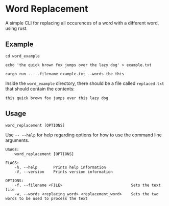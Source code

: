 # Word Replacement

A simple CLI for replacing all occurences of a word with a different word, using rust.

## Example

```
cd word_example

echo 'the quick brown fox jumps over the lazy dog' > example.txt

cargo run -- --filename example.txt --words the this
```

Inside the `word_example` directory, there should be a file called `replaced.txt` that should contain the contents:

`this quick brown fox jumps over this lazy dog`

## Usage

`word_replacement [OPTIONS]`

Use `-- --help` for help regarding options for how to use the command line arguments.

```
USAGE:
    word_replacement [OPTIONS]

FLAGS:
    -h, --help       Prints help information
    -V, --version    Prints version information

OPTIONS:
    -f, --filename <FILE>                              Sets the text file
    -w, --words <replacing_word> <replacement_word>    Sets the two words to be used to process the text
```
